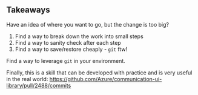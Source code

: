 ## Takeaways

Have an idea of where you want to go, but the change is too big?

1. Find a way to break down the work into small steps
2. Find a way to sanity check after each step
3. Find a way to save/restore cheaply - `git` ftw!

Find a way to leverage `git` in your environment.

Finally, this is a skill that can be developed with practice and is very useful
in the real world:
https://github.com/Azure/communication-ui-library/pull/2488/commits
